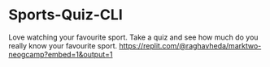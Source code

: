 # Sports-Quiz-CLI

Love watching your favourite sport. Take a quiz and see how much do you really know your favourite sport.
https://replit.com/@raghavheda/marktwo-neogcamp?embed=1&output=1
